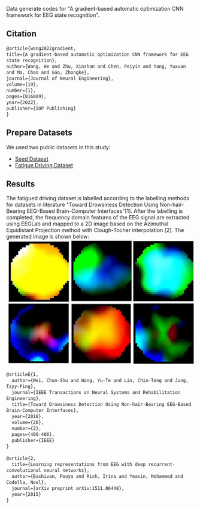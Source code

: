 Data generate codes for "A gradient-based automatic optimization CNN framework for EEG state recognition". 

## Citation
```
@article{wang2022gradient,
title={A gradient-based automatic optimization CNN framework for EEG state recognition},
author={Wang, He and Zhu, Xinshan and Chen, Peiyin and Yang, Yuxuan and Ma, Chao and Gao, Zhongke},
journal={Journal of Neural Engineering},
volume={19},
number={1},
pages={016009},
year={2022},
publisher={IOP Publishing}
}
```


## Prepare Datasets
We used two public datasets in this study:
- [Seed Dataset](https://bcmi.sjtu.edu.cn/~seed/index.html)
- [Fatigue Driving Dataset](https://figshare.com/articles/dataset/Multi-channel_EEG_recordings_during_a_sustained-attention_driving_task/6427334)



## Results
The fatigued driving dataset is labelled according to the labelling methods for datasets in literature "Toward Drowsiness Detection Using Non-hair-Bearing EEG-Based Brain-Computer Interfaces"[1]. After the labelling is completed, the frequency domain features of the EEG signal are extracted using EEGLab and mapped to a 2D image based on the Azimuthal Equidistant Projection method with Clough-Tocher interpolation [2].
The generated image is shown below:
![Alt text](image.png)

```
@articleE{1,
  author={Wei, Chun-Shu and Wang, Yu-Te and Lin, Chin-Teng and Jung, Tzyy-Ping},
  journal={IEEE Transactions on Neural Systems and Rehabilitation Engineering}, 
  title={Toward Drowsiness Detection Using Non-hair-Bearing EEG-Based Brain-Computer Interfaces}, 
  year={2018},
  volume={26},
  number={2},
  pages={400-406},
  publisher={IEEE}
}

@article{2,
  title={Learning representations from EEG with deep recurrent-convolutional neural networks},
  author={Bashivan, Pouya and Rish, Irina and Yeasin, Mohammed and Codella, Noel},
  journal={arXiv preprint arXiv:1511.06448},
  year={2015}
}
```
